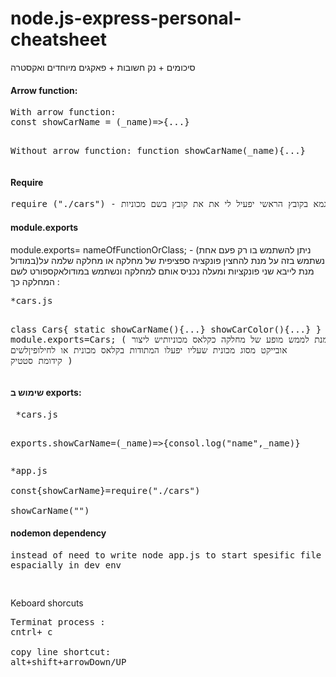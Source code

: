 # node.js-express-personal-cheatsheet
סיכומים + נק חשובות + פאקגים מיוחדים ואקסטרה

<h4> Arrow function: </h4> 
<pre>
With arrow function: 
const showCarName = (_name)=>{...}

Without arrow function: 
function showCarName(_name){...}
</pre>

<h4> Require </h4> 
<pre>require ("./cars") - לדוגמא פה הריקוואייר שנמצא לדוגמא בקובץ הראשי יפעיל לי את את קובץ בשם מכוניות
</pre>




<h4> module.exports</h4> 
module.exports= nameOfFunctionOrClass; - (ניתן להשתמש בו רק פעם אחת במודול)נשתמש בזה על מנת להחצין פונקציה ספציפית של מחלקה או מחלקה שלמה 
על מנת לייבא שני פונקציות ומעלה נכניס אותם למחלקה ונשתמש במודולאקספורט לשם המחלקה כך : 
<pre>
*cars.js

class Cars{
static showCarName(){...}
showCarColor(){...}
}
static module.exports=Cars;
(  על מנת לממש מופע של מחלקה כקלאס מכוניותיש ליצור אובייקט מסוג מכונית שעליו יפעלו המתודות בקלאס מכונית או לחילופיןלשים קידומת סטטיק )
</pre>

 <h4> שימוש ב exports: </h4>
 <pre>
 *cars.js

exports.showCarName=(_name)=>{consol.log("name",_name)}
</pre>

<pre>
*app.js

const{showCarName}=require("./cars")

showCarName("")
</pre>


<h4> nodemon dependency </h4>
<pre>
instead of need to write node app.js to start spesific file u shlould use nodemon
espacially in dev env
</pre>

<pre>

</pre>


Keboard shorcuts 
<pre>
Terminat process :
cntrl+ c

copy line shortcut:
alt+shift+arrowDown/UP
</pre>
